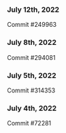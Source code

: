 ### July 12th, 2022

Commit #249963

### July 8th, 2022

Commit #294081

### July 5th, 2022

Commit #314353


### July 4th, 2022

Commit #72281
